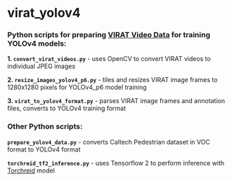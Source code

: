 # virat_yolov4

### Python scripts for preparing [VIRAT Video Data](https://viratdata.org/index.html) for training YOLOv4 models:  

**1. `convert_virat_videos.py`** - uses OpenCV to convert VIRAT videos to individual JPEG images

**2. `resize_images_yolov4_p6.py`** - tiles and resizes VIRAT image frames to 1280x1280 pixels for YOLOv4_p6 model training

**3. `virat_to_yolov4_format.py`** - parses VIRAT image frames and annotation files, converts to YOLOv4 training format

   
### Other Python scripts:  

**`prepare_yolov4_data.py`** - converts Caltech Pedestrian dataset in VOC format to YOLOv4 format

**`torchreid_tf2_inference.py`** - uses Tensorflow 2 to perform inference with [Torchreid](https://github.com/KaiyangZhou/deep-person-reid) model
